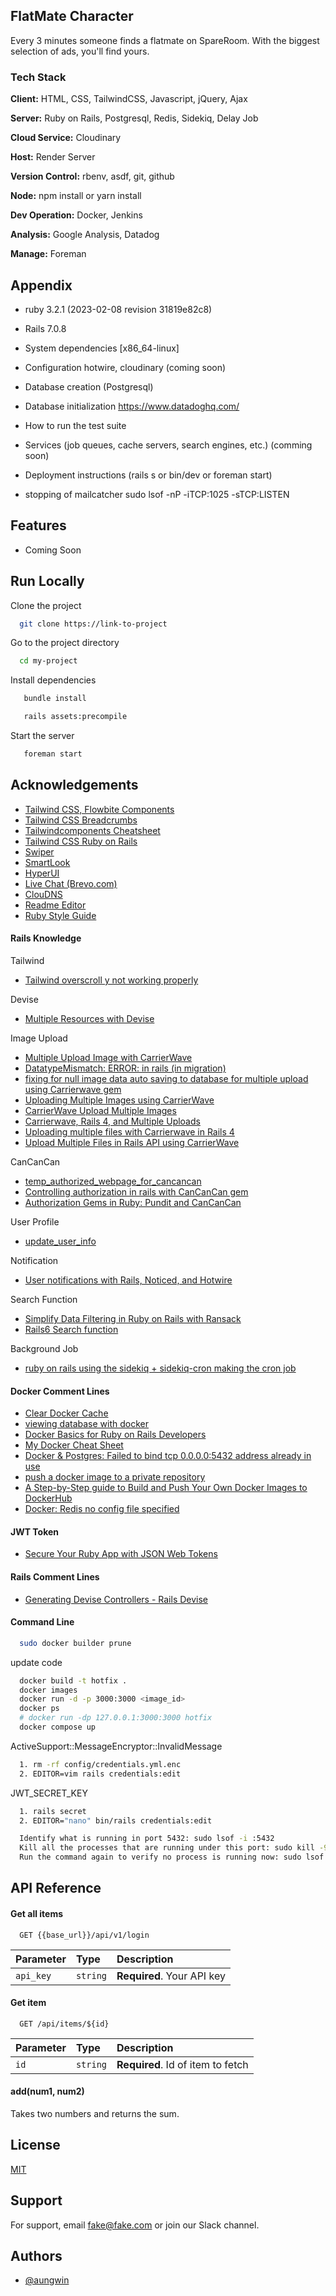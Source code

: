 
## FlatMate Character

Every 3 minutes someone finds a flatmate on SpareRoom. With the biggest selection of ads, you'll find yours.



### Tech Stack

**Client:** HTML, CSS, TailwindCSS, Javascript, jQuery, Ajax

**Server:** Ruby on Rails, Postgresql, Redis, Sidekiq, Delay Job

**Cloud Service:** Cloudinary

**Host:** Render Server

**Version Control:** rbenv, asdf, git, github

**Node:** npm install or yarn install

**Dev Operation:** Docker, Jenkins

**Analysis:** Google Analysis, Datadog

**Manage:** Foreman



## Appendix

* ruby 3.2.1 (2023-02-08 revision 31819e82c8)

* Rails 7.0.8 

* System dependencies [x86_64-linux]

* Configuration
  hotwire, cloudinary (coming soon)

* Database creation (Postgresql)

* Database initialization
    https://www.datadoghq.com/

* How to run the test suite

* Services (job queues, cache servers, search engines, etc.) (comming soon)

* Deployment instructions (rails s or bin/dev or foreman start)

* stopping of mailcatcher
  sudo lsof -nP -iTCP:1025 -sTCP:LISTEN


## Features

- Coming Soon

## Run Locally

Clone the project

```bash
  git clone https://link-to-project
```

Go to the project directory

```bash
  cd my-project
```

Install dependencies

```bash
   bundle install
```

```bash
   rails assets:precompile
```

Start the server

```bash
   foreman start
```


## Acknowledgements

 - [Tailwind CSS, Flowbite Components](https://flowbite.com)
 - [Tailwind CSS Breadcrumbs](https://tw-elements.com/docs/standard/navigation/breadcrumbs/)
 - [Tailwindcomponents Cheatsheet](https://tailwindcomponents.com/cheatsheet/)
 - [Tailwind CSS Ruby on Rails ](https://flowbite.com/docs/getting-started/rails/)
 - [Swiper](https://www.jsdelivr.com/package/npm/swiper)
 - [SmartLook](https://www.smartlook.com)
 - [HyperUI](https://www.hyperui.dev/)
 - [Live Chat (Brevo.com)](https://login.brevo.com/?target=https%3A%2F%2Fconversations-app.brevo.com%2Fconversations%2FMbTxss4zWbjRkPWxA)
 - [ClouDNS](https://www.cloudns.net/zone-update-info/domain/5905280/)
 - [Readme Editor](https://readme.so/editor)
 - [Ruby Style Guide](https://github.com/rubocop/ruby-style-guide#naming)

#### Rails Knowledge

Tailwind
  - [Tailwind overscroll y not working properly](https://stackoverflow.com/questions/72191704/tailwind-overscroll-y-not-working-properly)

Devise
  - [Multiple Resources with Devise](https://www.driftingruby.com/episodes/multiple-resources-with-devise?query=devise)

Image Upload  
  - [Multiple Upload Image with CarrierWave](https://bobintornado.github.io/rails/2015/12/29/Multiple-Images-Uploading-With-CarrierWave-and-PostgreSQL-Array.html)
  - [DatatypeMismatch: ERROR: in rails (in migration)](https://stackoverflow.com/questions/63373790/pgdatatypemismatch-error-column-status-cannot-be-cast-automatically-to-typ)
  - [fixing for null image data auto saving to database for multiple upload using Carrierwave gem](https://stackoverflow.com/questions/72317021/rails-multi-file-upload-produces-one-empty-entry)
  - [Uploading Multiple Images using CarrierWave](https://railsless.blogspot.com/2015/09/uploading-multiple-images-using.html)
  - [CarrierWave Upload Multiple Images](https://kolosek.com/carrierwave-upload-multiple-images/)
  - [Carrierwave, Rails 4, and Multiple Uploads](https://stackoverflow.com/questions/19712816/carrierwave-rails-4-and-multiple-uploads)
  - [Uploading multiple files with Carrierwave in Rails 4](https://www.discretelogix.com/uploading-multiple-files-with-carrierwave-in-rails-4/)
  - [Upload Multiple Files in Rails API using CarrierWave](https://blog.francium.tech/upload-multiple-files-in-rails-api-using-carrierwave-1f37aaad2b07)

CanCanCan  
  - [temp_authorized_webpage_for_cancancan](https://www.vector-logic.com/blog/posts/authorizing-controller-endpoints-in-rails-punit-versus-cancan)
  - [Controlling authorization in rails with CanCanCan gem](https://blog.francium.tech/controlling-authorization-in-rails-with-cancancan-gem-1c2dfeecb26c)
  - [Authorization Gems in Ruby: Pundit and CanCanCan](https://blog.appsignal.com/2023/03/22/authorization-gems-in-ruby-pundit-and-cancancan.html)

User Profile
  - [update_user_info](https://stackoverflow.com/questions/36051782/rails-devise-add-profile-information-to-separate-table)

Notification
  - [User notifications with Rails, Noticed, and Hotwire](https://www.colby.so/posts/user-notifications-with-rails-noticed-and-hotwire)

Search Function
  - [Simplify Data Filtering in Ruby on Rails with Ransack](https://reinteractive.com/articles/simplify-data-filtering-in-ruby-on-rails-with-ransack#:~:text=Ransack%20is%20highly%20customizable.,without%20needing%20to%20know%20SQL)
  - [Rails6 Search function](https://stackoverflow.com/questions/63469102/rails6-search-function)

Background Job
  - [ruby on rails using the sidekiq + sidekiq-cron making the cron job](https://medium.com/@ashwinborkar1997/ruby-on-rails-using-the-sidekiq-sidekiq-cron-making-the-cron-job-f466a7edeb22)

#### Docker Comment Lines
  - [Clear Docker Cache](https://forums.docker.com/t/clear-docker-cache/110176)  
  - [viewing database with docker](https://www.baeldung.com/ops/docker-databases)
  - [Docker Basics for Ruby on Rails Developers](https://www.youtube.com/watch?v=J7hUHnQtFNo)
  - [My Docker Cheat Sheet](https://medium.com/statuscode/dockercheatsheet-9730ce03630d)
  - [Docker & Postgres: Failed to bind tcp 0.0.0.0:5432 address already in use](https://stackoverflow.com/questions/38249434/docker-postgres-failed-to-bind-tcp-0-0-0-05432-address-already-in-use)
  - [push a docker image to a private repository](https://stackoverflow.com/questions/28349392/how-to-push-a-docker-image-to-a-private-repository)
  - [A Step-by-Step guide to Build and Push Your Own Docker Images to DockerHub](https://medium.com/@komalminhas.96/a-step-by-step-guide-to-build-and-push-your-own-docker-images-to-dockerhub-709963d4a8bc)
  - [Docker: Redis no config file specified](https://stackoverflow.com/questions/76764903/docker-redis-no-config-file-specified)

#### JWT Token
  - [Secure Your Ruby App with JSON Web Tokens](https://blog.appsignal.com/2023/08/23/secure-your-ruby-app-with-json-web-tokens.html)  

#### Rails Comment Lines
  - [Generating Devise Controllers - Rails Devise](https://stackoverflow.com/questions/41972575/generating-devise-controllers-rails-devise)


#### Command Line

```bash
  sudo docker builder prune
```

update code
```bash
  docker build -t hotfix .
  docker images
  docker run -d -p 3000:3000 <image_id>
  docker ps
  # docker run -dp 127.0.0.1:3000:3000 hotfix
  docker compose up
```

ActiveSupport::MessageEncryptor::InvalidMessage 
```bash
  1. rm -rf config/credentials.yml.enc
  2. EDITOR=vim rails credentials:edit
```

JWT_SECRET_KEY
```bash
  1. rails secret
  2. EDITOR="nano" bin/rails credentials:edit 
```

```bash
  Identify what is running in port 5432: sudo lsof -i :5432
  Kill all the processes that are running under this port: sudo kill -9 <pid>
  Run the command again to verify no process is running now: sudo lsof -i :5432
```
    


## API Reference

#### Get all items

```http
  GET {{base_url}}/api/v1/login
```

| Parameter | Type     | Description                |
| :-------- | :------- | :------------------------- |
| `api_key` | `string` | **Required**. Your API key |

#### Get item

```http
  GET /api/items/${id}
```

| Parameter | Type     | Description                       |
| :-------- | :------- | :-------------------------------- |
| `id`      | `string` | **Required**. Id of item to fetch |

#### add(num1, num2)

Takes two numbers and returns the sum.


## License

[MIT](https://choosealicense.com/licenses/mit/)


## Support

For support, email fake@fake.com or join our Slack channel.


## Authors

- [@aungwin](https://aungthiwin.github.io/)
